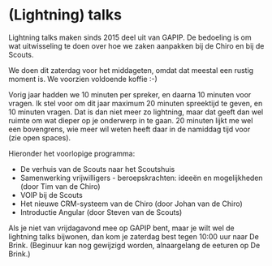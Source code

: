 (Lightning) talks
=================

Lightning talks maken sinds 2015 deel uit van GAPIP. De bedoeling is om
wat uitwisseling te doen over hoe we zaken
aanpakken bij de Chiro en bij de Scouts.

We doen dit zaterdag voor het middageten, omdat dat meestal een rustig
moment is. We voorzien voldoende koffie :-)

Vorig jaar hadden we 10 minuten per spreker, en daarna 10 minuten voor
vragen. Ik stel voor om dit jaar maximum 20 minuten spreektijd te geven,
en 10 minuten vragen. Dat is dan niet meer zo lightning, maar dat geeft
dan wel ruimte om wat dieper op je onderwerp in te gaan. 20 minuten
lijkt me wel een bovengrens, wie meer wil weten heeft daar in de
namiddag tijd voor (zie open spaces).

Hieronder het voorlopige programma:

-   De verhuis van de Scouts naar het Scoutshuis
-   Samenwerking vrijwilligers - beroepskrachten: ideeën en
    mogelijkheden (door Tim van de Chiro)
-   VOIP bij de Scouts
-   Het nieuwe CRM-systeem van de Chiro (door Johan van de Chiro)
-   Introductie Angular (door Steven van de Scouts)

Als je niet van vrijdagavond mee op GAPIP bent, maar je wilt wel de
lightning talks bijwonen, dan kom je zaterdag best tegen 10:00 uur naar
De Brink. (Beginuur kan nog gewijzigd worden, alnaargelang de eeturen op
De Brink.)
